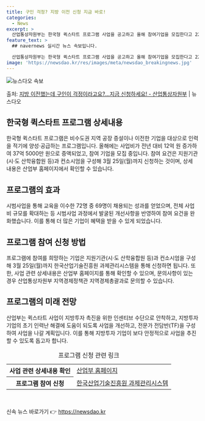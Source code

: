 ```yaml
---
title: 구인 걱정? 지방 이전 신청 지금 바로!
categories:
  - News
excerpt: >
  산업통상자원부는 한국형 퀵스타트 프로그램 사업을 공고하고 올해 참여기업을 모집한다고 22일 밝혔다. 퀵스타트…
feature_text: >
  ## navernews 실시간 뉴스 속보입니다.

  산업통상자원부는 한국형 퀵스타트 프로그램 사업을 공고하고 올해 참여기업을 모집한다고 22일 밝혔다. 퀵스타트…
image: 'https://newsdao.kr/res/images/meta/newsdao_breakingnews.jpg'
---
```


![뉴스다오 속보](https://newsdao.kr/res/images/meta/newsdao_breakingnews.jpg)

<p>출처: <a href="https://newsdao.kr/3204" rel="dofollow">지방 이전했는데 구인이 걱정이라고요?…지금 신청하세요! - 산업통상자원부</a> | 뉴스다오</p>

<h2 data-ke-size="size26">한국형 퀵스타트 프로그램 상세내용</h2>
<p data-ke-size="size16">한국형 퀵스타트 프로그램은 비수도권 지역 공장 증설이나 이전한 기업을 대상으로 인력을 적기에 양성·공급하는 프로그램입니다. 올해에는 사업비가 전년 대비 12억 원 증가하여 37억 5000만 원으로 증액되었고, 참여 기업을 모집 중입니다. 참여 요건은 지원기관(시·도 산학융합원 등)과 컨소시엄을 구성해 3월 25일(월)까지 신청하는 것이며, 상세 내용은 산업부 홈페이지에서 확인할 수 있습니다. </p>

<h2 data-ke-size="size26">프로그램의 효과</h2>
<p data-ke-size="size16">시범사업을 통해 교육을 이수한 72명 중 69명이 채용되는 성과를 얻었으며, 전체 사업비 규모를 확대하는 등 시범사업 과정에서 발굴된 개선사항을 반영하여 참여 요건을 완화했습니다. 이를 통해 더 많은 기업이 혜택을 받을 수 있게 되었습니다.</p>

<h2 data-ke-size="size26">프로그램 참여 신청 방법</h2>
<p data-ke-size="size16">프로그램에 참여를 희망하는 기업은 지원기관(시·도 산학융합원 등)과 컨소시엄을 구성해 3월 25일(월)까지 한국산업기술진흥원 과제관리시스템을 통해 신청하면 됩니다. 또한, 사업 관련 상세내용은 산업부 홈페이지를 통해 확인할 수 있으며, 문의사항이 있는 경우 산업통상자원부 지역경제정책관 지역경제총괄과로 문의할 수 있습니다. </p>

<h2 data-ke-size="size26">프로그램의 미래 전망</h2>
<p data-ke-size="size16">산업부는 퀵스타트 사업이 지방투자 촉진을 위한 인센티브 수단으로 안착하고, 지방투자 기업의 초기 인력난 해결에 도움이 되도록 사업을 개선하고, 전문가 전담반(TF)을 구성하여 사업을 나갈 계획입니다. 이를 통해 지방투자 기업이 보다 안정적으로 사업을 추진할 수 있도록 돕고자 합니다.</p>

<table>
  <caption>프로그램 신청 관련 링크</caption>
  <tr>
    <th>사업 관련 상세내용 확인</th>
    <td><a href="http://www.motie.go.kr">산업부 홈페이지</a></td>
  </tr>
  <tr>
    <th>프로그램 참여 신청</th>
    <td><a href="http://www.k-pass.kr">한국산업기술진흥원 과제관리시스템</a></td>
  </tr>
</table>
<p data-ke-size="size16">&nbsp;</p> 

신속 뉴스 바로가기 👉 <a href="https://newsdao.kr" rel="dofollow">https://newsdao.kr</a>


